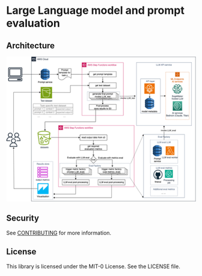 # Large Language model and prompt evaluation

## Architecture

![Architecture](Assets/eval-prompt-ops-update.png)

## Security

See [CONTRIBUTING](CONTRIBUTING.md#security-issue-notifications) for more information.

## License

This library is licensed under the MIT-0 License. See the LICENSE file.
